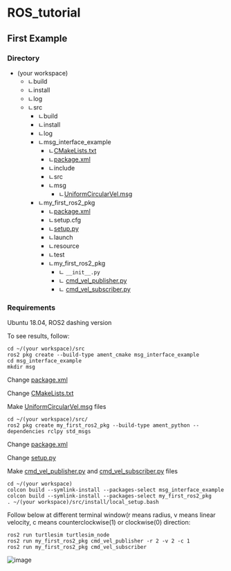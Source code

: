 # ROS_tutorial

## First Example
### Directory
* (your workspace)
  * ㄴbuild
  * ㄴinstall
  * ㄴlog
  * ㄴsrc
    * ㄴbuild
    * ㄴinstall
    * ㄴlog
    * ㄴmsg_interface_example
      * ㄴ[CMakeLists.txt](https://github.com/windust7/ROS_tutorial/blob/main/CMakeLists(for%20msg%20interface).txt)
      * ㄴ[package.xml](https://github.com/windust7/ROS_tutorial/blob/main/package(for%20msg%20interface).xml)
      * ㄴinclude
      * ㄴsrc
      * ㄴmsg
        * ㄴ[UniformCircularVel.msg](https://github.com/windust7/ROS_tutorial/blob/main/UniformCircularVel.msg)
    * ㄴmy_first_ros2_pkg
      * ㄴ[package.xml](https://github.com/windust7/ROS_tutorial/blob/main/package(for%20my_first_ros2_pkg).xml)
      * ㄴsetup.cfg
      * ㄴ[setup.py](https://github.com/windust7/ROS_tutorial/blob/main/setup(for%20my_first_ros2_pkg).py)
      * ㄴlaunch
      * ㄴresource
      * ㄴtest
      * ㄴmy_first_ros2_pkg
        * ㄴ ```__init__.py```
        * ㄴ [cmd_vel_publisher.py](https://github.com/windust7/ROS_tutorial/blob/main/cmd_vel_publisher.py)
        * ㄴ [cmd_vel_subscriber.py](https://github.com/windust7/ROS_tutorial/blob/main/cmd_vel_subscriber.py)

### Requirements
Ubuntu 18.04, ROS2 dashing version

To see results, follow:
```
cd ~/(your workspace)/src
ros2 pkg create --build-type ament_cmake msg_interface_example
cd msg_interface_example
mkdir msg
```
Change [package.xml](https://github.com/windust7/ROS_tutorial/blob/main/package(for%20msg%20interface).xml)

Change [CMakeLists.txt](https://github.com/windust7/ROS_tutorial/blob/main/CMakeLists(for%20msg%20interface).txt)

Make [UniformCircularVel.msg](https://github.com/windust7/ROS_tutorial/blob/main/UniformCircularVel.msg) files
```
cd ~/(your workspace)/src/
ros2 pkg create my_first_ros2_pkg --build-type ament_python --dependencies rclpy std_msgs
```
Change [package.xml](https://github.com/windust7/ROS_tutorial/blob/main/package(for%20my_first_ros2_pkg).xml)

Change [setup.py](https://github.com/windust7/ROS_tutorial/blob/main/setup(for%20my_first_ros2_pkg).py)

Make [cmd_vel_publisher.py](https://github.com/windust7/ROS_tutorial/blob/main/cmd_vel_publisher.py) and [cmd_vel_subscriber.py](https://github.com/windust7/ROS_tutorial/blob/main/cmd_vel_subscriber.py) files


```
cd ~/(your workspace)
colcon build --symlink-install --packages-select msg_interface_example
colcon build --symlink-install --packages-select my_first_ros2_pkg
. ~/(your workspace)/src/install/local_setup.bash
```

Follow below at different terminal window(r means radius, v means linear velocity, c means counterclockwise(1) or clockwise(0) direction:

```
ros2 run turtlesim turtlesim_node
ros2 run my_first_ros2_pkg cmd_vel_publisher -r 2 -v 2 -c 1
ros2 run my_first_ros2_pkg cmd_vel_subscriber 
```
![image](https://user-images.githubusercontent.com/62916482/147823667-9a4676db-a879-4948-ab2e-194bf2208e8a.png)

